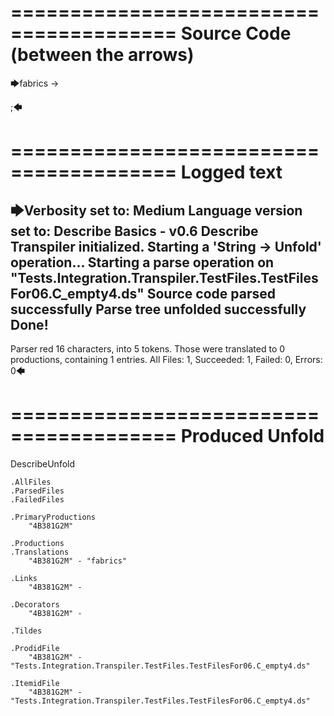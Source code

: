 ========================================
Source Code (between the arrows)
========================================

🡆fabrics -> 

;🡄

========================================
Logged text
========================================

🡆Verbosity set to: Medium
Language version set to: Describe Basics - v0.6
Describe Transpiler initialized.
Starting a 'String -> Unfold' operation...
Starting a parse operation on "Tests.Integration.Transpiler.TestFiles.TestFilesFor06.C_empty4.ds"
Source code parsed successfully
Parse tree unfolded successfully
Done!
------------------------
Parser red 16 characters, into 5 tokens.
Those were translated to 0 productions, containing 1 entries.
All Files: 1, Succeeded: 1, Failed: 0, Errors: 0🡄

========================================
Produced Unfold
========================================

DescribeUnfold

    .AllFiles
    .ParsedFiles
    .FailedFiles

    .PrimaryProductions
        "4B381G2M" 

    .Productions
    .Translations
        "4B381G2M" - "fabrics"

    .Links
        "4B381G2M" - 

    .Decorators
        "4B381G2M" - 

    .Tildes

    .ProdidFile
        "4B381G2M" - "Tests.Integration.Transpiler.TestFiles.TestFilesFor06.C_empty4.ds"

    .ItemidFile
        "4B381G2M" - "Tests.Integration.Transpiler.TestFiles.TestFilesFor06.C_empty4.ds"

